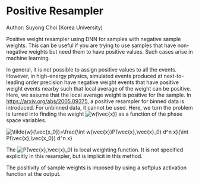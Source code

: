 # Positive Resampler
Author: Suyong Choi (Korea University)

Positive weight resampler using DNN for samples with negative sample weights. This can be useful if you are trying to use samples that have non-negative weights but need them to have positive values. Such cases arise in machine learning. 

In general, it is not possible to assign positive values to all the events. However, in high-energy physics, simulated events produced at next-to-leading order precision have negative weight events that have positive weight events nearby such that local average of the weight can be positive. Here, we assume that the local average weight is positive for the sample. In https://arxiv.org/abs/2005.09375, a positive resampler for binned data is introduced. For unbinned data, it cannot be used. Here, we turn the problem is turned into finding the weight <img src="https://latex.codecogs.com/svg.latex?w(\vec{x})" title="w(\vec{x})" /> as a function of the phase space variables.

<img src="https://latex.codecogs.com/svg.latex?\tilde{w}(\vec{x_0})=\frac{\int&space;w(\vec{x})P(\vec{x},\vec{x_0})&space;d^n&space;x}{\int&space;P(\vec{x},\vec{x_0})&space;d^n&space;x}" title="\tilde{w}(\vec{x_0})=\frac{\int w(\vec{x})P(\vec{x},\vec{x}_0) d^n x}{\int P(\vec{x},\vec{x_0}) d^n x}" />

The <img src="https://latex.codecogs.com/gif.latex?P(\vec{x},\vec{x}_0)" title="P(\vec{x},\vec{x}_0)" /> is local weighting function. It is not specified explicitly in this resampler, but is implicit in this method.

The positivity of sample weights is imposed by using a softplus activation function at the output.
